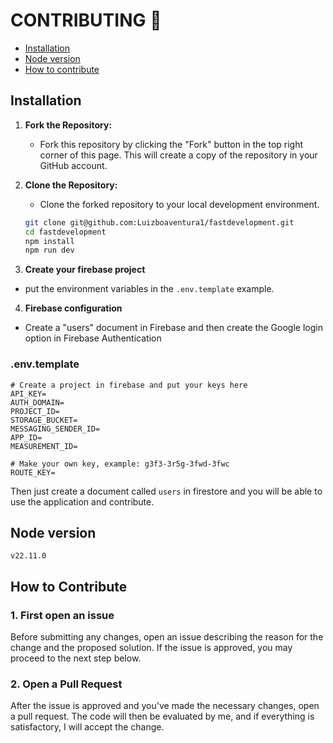 # CONTRIBUTING 🚀

- [Installation](#installation)
- [Node version](#node-version)
- [How to contribute](#how-to-contribute)

## Installation

1. **Fork the Repository:**
   - Fork this repository by clicking the "Fork" button in the top right corner of this page. This will create a copy of the repository in your GitHub account.

2. **Clone the Repository:**
   - Clone the forked repository to your local development environment.

   ```bash
   git clone git@github.com:Luizboaventura1/fastdevelopment.git
   cd fastdevelopment
   npm install
   npm run dev

3. **Create your firebase project**
  - put the environment variables in the `.env.template` example.

4. **Firebase configuration**
  - Create a "users" document in Firebase and then create the Google login option in Firebase Authentication

### .env.template

```
# Create a project in firebase and put your keys here
API_KEY=
AUTH_DOMAIN=
PROJECT_ID=
STORAGE_BUCKET=
MESSAGING_SENDER_ID=
APP_ID=
MEASUREMENT_ID=

# Make your own key, example: g3f3-3r5g-3fwd-3fwc
ROUTE_KEY=
```  

Then just create a document called `users` in firestore and you will be able to use the application and contribute.

## Node version

`v22.11.0`

## How to Contribute

### 1. First open an issue

Before submitting any changes, open an issue describing the reason for the change and the proposed solution. If the issue is approved, you may proceed to the next step below.

### 2. Open a Pull Request

After the issue is approved and you've made the necessary changes, open a pull request. The code will then be evaluated by me, and if everything is satisfactory, I will accept the change.
